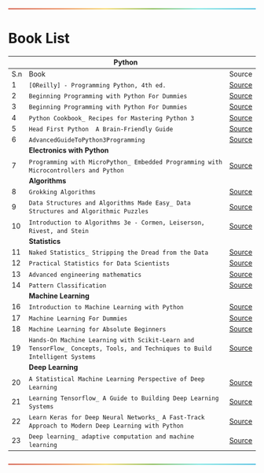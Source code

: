 ![-----------------------------------------------------](https://github.com/AbhijeetSrivastav/Machine-Learning-Guide/blob/master/Assets/rainbow.png)

# Book List

||**Python**|| 
|----------------|-------------------------------|-----------------------------|        
|        S.n        |Book|Source
|1|    `[OReilly] - Programming Python, 4th ed.`                                                                                                |[Source](https://github.com/AbhijeetSrivastav/Data-Science-Guide/blob/main/Books/Python/%5BO%60Reilly%5D%20-%20Programming%20Python%2C%204th%20ed.%20-%20%5BLutz%5D.pdf)|
|2|    `Beginning Programming with Python For Dummies`                                                                                          |[Source]()|
|3|    `Beginning Programming with Python For Dummies`                                                                                          |[Source](https://github.com/AbhijeetSrivastav/Data-Science-Guide/blob/main/Books/Python/Beginning%20Programming%20with%20Python%20For%20Dummies.pdf)|
|4|    `Python Cookbook_ Recipes for Mastering Python 3`                                                                                        |[Source](https://github.com/AbhijeetSrivastav/Data-Science-Guide/blob/main/Books/Python/Python%20Cookbook_%20Recipes%20for%20Mastering%20Python%203.pdf)|
|5|    `Head First Python  A Brain-Friendly Guide`                                                                                              |[Source](https://github.com/AbhijeetSrivastav/Data-Science-Guide/blob/main/Books/Python/Head%20First%20Python%20%20A%20Brain-Friendly%20Guide.pdf)|
|6|    `AdvancedGuideToPython3Programming`                                                                                                      |[Source](https://github.com/AbhijeetSrivastav/Data-Science-Guide/blob/main/Books/Python/AdvancedGuideToPython3Programming.pdf)|
||**Electronics with Python**||             
|7|    `Programming with MicroPython_ Embedded Programming with Microcontrollers and Python`                                                    |[Source](https://github.com/AbhijeetSrivastav/Data-Science-Guide/tree/main/Books/Electronics%20with%20Python)|
||**Algorithms**||             
|8|    `Grokking Algorithms`                                                                                                                    |[Source](https://github.com/AbhijeetSrivastav/Data-Science-Guide/blob/main/Books/Algorithms%20%26%20Data%20Structures/Grokking%20Algorithms.pdf)|
|9|    `Data Structures and Algorithms Made Easy_ Data Structures and Algorithmic Puzzles`                                                      |[Source](https://github.com/AbhijeetSrivastav/Data-Science-Guide/blob/main/Books/Algorithms%20%26%20Data%20Structures/Data%20Structures%20and%20Algorithms%20Made%20Easy_%20Data%20Structures%20and%20Algorithmic%20Puzzles.pdf)|
|10|    `Introduction to Algorithms 3e - Cormen, Leiserson, Rivest, and Stein`                                                                  |[Source](https://github.com/AbhijeetSrivastav/Data-Science-Guide/blob/main/Books/Algorithms%20%26%20Data%20Structures/Introduction%20to%20Algorithms%203e%20-%20Cormen%2C%20Leiserson%2C%20Rivest%2C%20and%20Stein.pdf)|
||**Statistics**||          
|11|    `Naked Statistics_ Stripping the Dread from the Data`                                                                                   |[Source](https://github.com/AbhijeetSrivastav/Data-Science-Guide/blob/main/Books/Statistics/Naked%20Statistics_%20Stripping%20the%20Dread%20from%20the%20Data.pdf)|   
|12|    `Practical Statistics for Data Scientists`                                                                                              |[Source](https://github.com/AbhijeetSrivastav/Data-Science-Guide/blob/main/Books/Statistics/Practical%20Statistics%20for%20Data%20Scientists.pdf)|
|13|    `Advanced engineering mathematics`                                                                                                      |[Source](https://github.com/AbhijeetSrivastav/Data-Science-Guide/blob/main/Books/Statistics/Advanced%20engineering%20mathematics.pdf)|
|14|    `Pattern Classification`                                                                                                                |[Source](https://github.com/AbhijeetSrivastav/Data-Science-Guide/blob/main/Books/Statistics/Pattern%20Classification.pdf)|
||**Machine Learning**||             
|16|    `Introduction to Machine Learning with Python`                                                                                          |[Source]()|
|17|    `Machine Learning For Dummies`                                                                                                          |[Source]()|
|18|    `Machine Learning for Absolute Beginners`                                                                                               |[Source]()|
|19|    `Hands-On Machine Learning with Scikit-Learn and TensorFlow_ Concepts, Tools, and Techniques to Build Intelligent Systems`              |[Source]()|
||**Deep Learning**||             
|20|    `A Statistical Machine Learning Perspective of Deep Learning`                                                                           |[Source]()|
|21|    `Learning Tensorflow_ A Guide to Building Deep Learning Systems`                                                                        |[Source]()|
|22|    `Learn Keras for Deep Neural Networks_ A Fast-Track Approach to Modern Deep Learning with Python`                                       |[Source]()|
|23|    `Deep learning_ adaptive computation and machine learning`                                                                              |[Source]()|

![-----------------------------------------------------](https://github.com/AbhijeetSrivastav/Machine-Learning-Guide/blob/master/Assets/rainbow.png)

